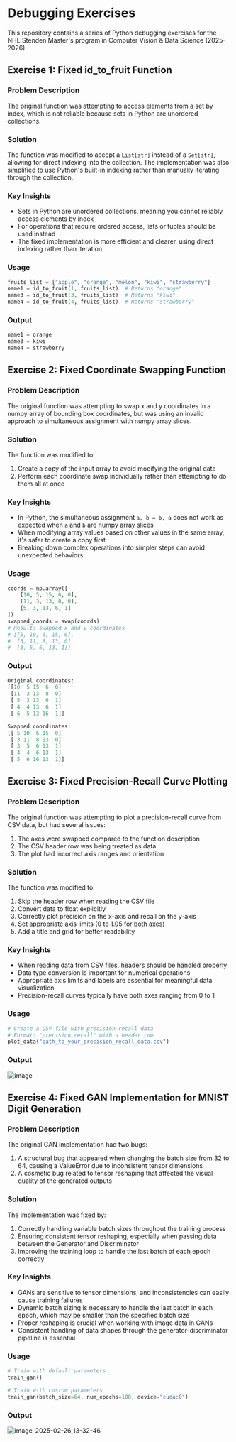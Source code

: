 # Debugging Exercises

This repository contains a series of Python debugging exercises for the NHL Stenden Master's program in Computer Vision & Data Science (2025-2026).

## Exercise 1: Fixed id_to_fruit Function

### Problem Description
The original function was attempting to access elements from a set by index, which is not reliable because sets in Python are unordered collections.

### Solution
The function was modified to accept a `List[str]` instead of a `Set[str]`, allowing for direct indexing into the collection. The implementation was also simplified to use Python's built-in indexing rather than manually iterating through the collection.

### Key Insights
- Sets in Python are unordered collections, meaning you cannot reliably access elements by index
- For operations that require ordered access, lists or tuples should be used instead
- The fixed implementation is more efficient and clearer, using direct indexing rather than iteration

### Usage
```python
fruits_list = ["apple", "orange", "melon", "kiwi", "strawberry"]
name1 = id_to_fruit(1, fruits_list)  # Returns "orange"
name3 = id_to_fruit(3, fruits_list)  # Returns "kiwi"
name4 = id_to_fruit(4, fruits_list)  # Returns "strawberry"
```
### Output
```python
name1 = orange
name3 = kiwi
name4 = strawberry
```

## Exercise 2: Fixed Coordinate Swapping Function

### Problem Description
The original function was attempting to swap x and y coordinates in a numpy array of bounding box coordinates, but was using an invalid approach to simultaneous assignment with numpy array slices.

### Solution
The function was modified to:
1. Create a copy of the input array to avoid modifying the original data
2. Perform each coordinate swap individually rather than attempting to do them all at once

### Key Insights
- In Python, the simultaneous assignment `a, b = b, a` does not work as expected when `a` and `b` are numpy array slices
- When modifying array values based on other values in the same array, it's safer to create a copy first
- Breaking down complex operations into simpler steps can avoid unexpected behaviors

### Usage
```python
coords = np.array([
    [10, 5, 15, 6, 0],
    [11, 3, 13, 8, 0],
    [5, 3, 13, 6, 1]
])
swapped_coords = swap(coords)
# Result: swapped x and y coordinates
# [[5, 10, 6, 15, 0],
#  [3, 11, 8, 13, 0],
#  [3, 5, 6, 13, 1]]
```
### Output
```python
Original coordinates:
[[10  5 15  6  0]
 [11  3 13  8  0]
 [ 5  3 13  6  1]
 [ 4  4 13  6  1]
 [ 6  5 13 16  1]]

Swapped coordinates:
[[ 5 10  6 15  0]
 [ 3 11  8 13  0]
 [ 3  5  6 13  1]
 [ 4  4  6 13  1]
 [ 5  6 16 13  1]]
```

## Exercise 3: Fixed Precision-Recall Curve Plotting

### Problem Description
The original function was attempting to plot a precision-recall curve from CSV data, but had several issues:
1. The axes were swapped compared to the function description
2. The CSV header row was being treated as data
3. The plot had incorrect axis ranges and orientation

### Solution
The function was modified to:
1. Skip the header row when reading the CSV file
2. Convert data to float explicitly
3. Correctly plot precision on the x-axis and recall on the y-axis
4. Set appropriate axis limits (0 to 1.05 for both axes)
5. Add a title and grid for better readability

### Key Insights
- When reading data from CSV files, headers should be handled properly
- Data type conversion is important for numerical operations
- Appropriate axis limits and labels are essential for meaningful data visualization
- Precision-recall curves typically have both axes ranging from 0 to 1

### Usage
```python
# Create a CSV file with precision-recall data
# Format: "precision,recall" with a header row
plot_data("path_to_your_precision_recall_data.csv")
```
### Output

![image](https://github.com/user-attachments/assets/05809ba2-5ddc-4b07-a757-d6af816e5c0a)

## Exercise 4: Fixed GAN Implementation for MNIST Digit Generation

### Problem Description
The original GAN implementation had two bugs:
1. A structural bug that appeared when changing the batch size from 32 to 64, causing a ValueError due to inconsistent tensor dimensions
2. A cosmetic bug related to tensor reshaping that affected the visual quality of the generated outputs

### Solution
The implementation was fixed by:
1. Correctly handling variable batch sizes throughout the training process
2. Ensuring consistent tensor reshaping, especially when passing data between the Generator and Discriminator
3. Improving the training loop to handle the last batch of each epoch correctly

### Key Insights
- GANs are sensitive to tensor dimensions, and inconsistencies can easily cause training failures
- Dynamic batch sizing is necessary to handle the last batch in each epoch, which may be smaller than the specified batch size
- Proper reshaping is crucial when working with image data in GANs
- Consistent handling of data shapes through the generator-discriminator pipeline is essential

### Usage
```python
# Train with default parameters
train_gan()

# Train with custom parameters
train_gan(batch_size=64, num_epochs=100, device="cuda:0")
```
### Output

![image_2025-02-26_13-32-46](https://github.com/user-attachments/assets/d37944fe-55fc-4daa-92b0-6b908caf61c5)
